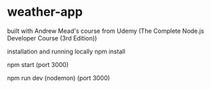 # weather-app
built with Andrew Mead's course from Udemy (The Complete Node.js Developer Course (3rd Edition))

installation and running locally
npm install

npm start (port 3000)

npm run dev (nodemon) (port 3000)


